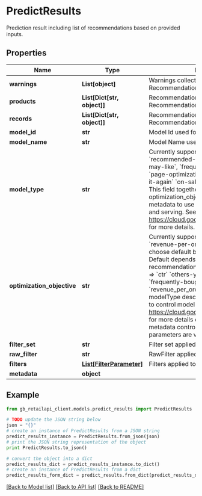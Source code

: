 # PredictResults

Prediction result including list of recommendations based on provided inputs.

## Properties
Name | Type | Description | Notes
------------ | ------------- | ------------- | -------------
**warnings** | **List[object]** | Warnings collected with validation and Recommendations AI API issues. | [optional] 
**products** | **List[Dict[str, object]]** | Recommendations built by Recommendations AI model. | [optional] 
**records** | **List[Dict[str, object]]** | Recommendations built by Recommendations AI model. | [optional] 
**model_id** | **str** | Model Id used for predictions | [optional] 
**model_name** | **str** | Model Name used for predictions | [optional] 
**model_type** | **str** |   Currently supported values:   &#x60;recommended-for-you&#x60;   &#x60;others-you-may-like&#x60;,   &#x60;frequently-bought-together&#x60;   &#x60;page-optimization&#x60;   &#x60;similar-items&#x60;,   &#x60;buy-it-again&#x60;   &#x60;on-sale-items&#x60;   &#x60;recently-viewed&#x60;    This field together with optimization_objective describe model metadata to use to control model training and   serving. See https://cloud.google.com/retail/docs/models for more details.  | [optional] 
**optimization_objective** | **str** |   Currently supported values: &#x60;ctr&#x60;, &#x60;cvr&#x60;, &#x60;revenue-per-order&#x60;.     If not specified, we choose default based on model type. Default depends on type of recommendation:   &#x60;recommended-for-you&#x60; &#x3D;&gt; &#x60;ctr&#x60;   &#x60;others-you-may-like&#x60; &#x3D;&gt; &#x60;ctr&#x60;   &#x60;frequently-bought-together&#x60; &#x3D;&gt; &#x60;revenue_per_order&#x60;    This field together with modelType describe model metadata to use to control model training and serving.   See https://cloud.google.com/retail/docs/models for more details on what the model metadata control and which   combination of parameters are valid.  | [optional] 
**filter_set** | **str** | Filter set applied to the recommendation | [optional] 
**raw_filter** | **str** | RawFilter applied to the recommendation | [optional] 
**filters** | [**List[FilterParameter]**](FilterParameter.md) | Filters applied to the recommendation | [optional] 
**metadata** | **object** |  | [optional] 

## Example

```python
from gb_retailapi_client.models.predict_results import PredictResults

# TODO update the JSON string below
json = "{}"
# create an instance of PredictResults from a JSON string
predict_results_instance = PredictResults.from_json(json)
# print the JSON string representation of the object
print PredictResults.to_json()

# convert the object into a dict
predict_results_dict = predict_results_instance.to_dict()
# create an instance of PredictResults from a dict
predict_results_form_dict = predict_results.from_dict(predict_results_dict)
```
[[Back to Model list]](../README.md#documentation-for-models) [[Back to API list]](../README.md#documentation-for-api-endpoints) [[Back to README]](../README.md)


